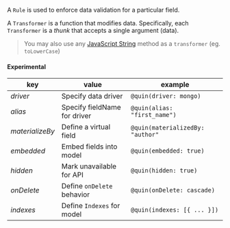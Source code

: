 A `Rule` is used to enforce data validation for a particular field.


A `Transformer` is a function that modifies data. Specifically, each `Transformer` is a *thunk* that accepts a single argument (data).

> You may also use any [JavaScript String](https://developer.mozilla.org/en-US/docs/Web/JavaScript/Reference/Global_Objects/String) method as a `transformer`  (eg. `toLowerCase`)


#### Experimental

| key | value | example
| - | - | - |
| *driver* | Specify data driver | `@quin(driver: mongo)`
| *alias* | Specify fieldName for driver | `@quin(alias: "first_name")`
| *materializeBy* | Define a virtual field | `@quin(materializedBy: "author"`
| *embedded* | Embed fields into model | `@quin(embedded: true)`
| *hidden* | Mark unavailable for API | `@quin(hidden: true)`
| *onDelete* | Define `onDelete` behavior | `@quin(onDelete: cascade)`
| *indexes* | Define `Indexes` for model | `@quin(indexes: [{ ... }])`
